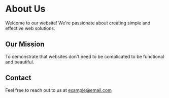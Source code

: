 # About Us

Welcome to our website! We're passionate about creating simple and effective web solutions.

## Our Mission

To demonstrate that websites don't need to be complicated to be functional and beautiful.

## Contact

Feel free to reach out to us at example@email.com 